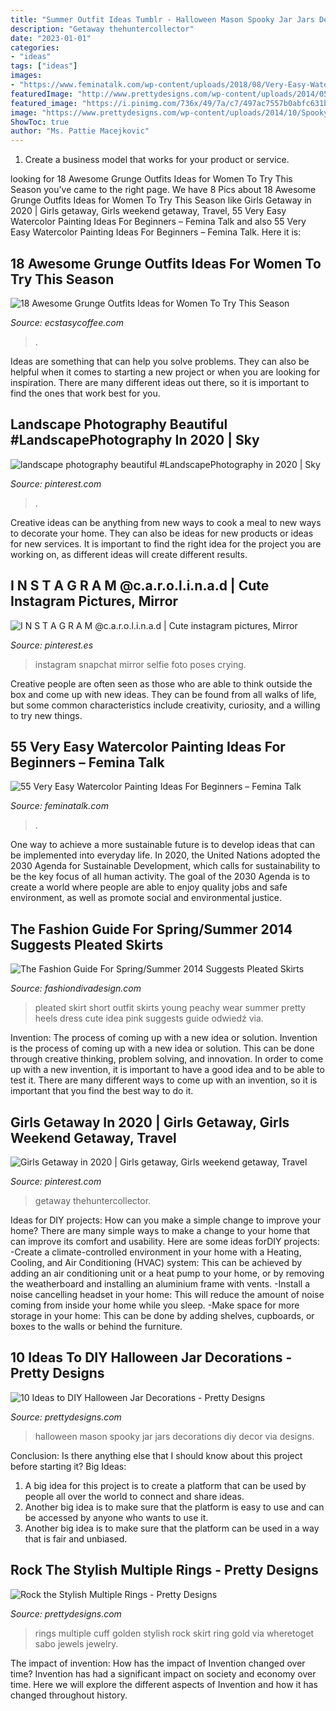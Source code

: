 ```yaml
---
title: "Summer Outfit Ideas Tumblr - Halloween Mason Spooky Jar Jars Decorations Diy Decor Via Designs"
description: "Getaway thehuntercollector"
date: "2023-01-01"
categories:
- "ideas"
tags: ["ideas"]
images:
- "https://www.feminatalk.com/wp-content/uploads/2018/08/Very-Easy-Watercolor-Painting-Ideas-for-beginners00008.jpg"
featuredImage: "http://www.prettydesigns.com/wp-content/uploads/2014/05/Golden-Multiple-Rings.jpg"
featured_image: "https://i.pinimg.com/736x/49/7a/c7/497ac7557b0abfc631bd049e79b1e45d.jpg"
image: "https://www.prettydesigns.com/wp-content/uploads/2014/10/Spooky-Jars.jpg"
ShowToc: true
author: "Ms. Pattie Macejkovic"
---
```



1. Create a business model that works for your product or service.

	

		
looking for 18 Awesome Grunge Outfits Ideas for Women To Try This Season you've came to the right page. We have 8 Pics about 18 Awesome Grunge Outfits Ideas for Women To Try This Season like Girls Getaway in 2020 | Girls getaway, Girls weekend getaway, Travel, 55 Very Easy Watercolor Painting Ideas For Beginners – Femina Talk and also 55 Very Easy Watercolor Painting Ideas For Beginners – Femina Talk. Here it is:
		
    
## 18 Awesome Grunge Outfits Ideas For Women To Try This Season

<img loading=lazy src="https://i0.wp.com/www.ecstasycoffee.com/wp-content/uploads/2016/09/I-don’t-trust-me-either.jpg?resize=370%2C750" onerror="this.onerror=null;this.src='https://tse3.mm.bing.net/th?id=OIP.RSICCnLFroqo9FcPJ_WQzwAAAA&amp;pid=15.1';" alt="18 Awesome Grunge Outfits Ideas for Women To Try This Season">

_Source: ecstasycoffee.com_

>. 

	

Ideas are something that can help you solve problems. They can also be helpful when it comes to starting a new project or when you are looking for inspiration. There are many different ideas out there, so it is important to find the ones that work best for you.

    
## Landscape Photography Beautiful #LandscapePhotography In 2020 | Sky

<img loading=lazy src="https://i.pinimg.com/736x/81/ed/35/81ed35227797068bfe57dd1d1894f654.jpg" onerror="this.onerror=null;this.src='https://tse4.mm.bing.net/th?id=OIP.T-TJD3Ai54p1MvKwE7JGzwHaO0&amp;pid=15.1';" alt="landscape photography beautiful #LandscapePhotography in 2020 | Sky">

_Source: pinterest.com_

>. 

	

Creative ideas can be anything from new ways to cook a meal to new ways to decorate your home. They can also be ideas for new products or ideas for new services. It is important to find the right idea for the project you are working on, as different ideas will create different results.

    
## I N S T A G R A M @c.a.r.o.l.i.n.a.d | Cute Instagram Pictures, Mirror

<img loading=lazy src="https://i.pinimg.com/736x/86/25/74/862574ab851b12d60237c71912e83f59--spring-summer-clothes.jpg" onerror="this.onerror=null;this.src='https://tse3.mm.bing.net/th?id=OIP.W3hORWtpbyw2F9E25YoOWAHaNL&amp;pid=15.1';" alt="I N S T A G R A M @c.a.r.o.l.i.n.a.d | Cute instagram pictures, Mirror">

_Source: pinterest.es_

>instagram snapchat mirror selfie foto poses crying. 

	

Creative people are often seen as those who are able to think outside the box and come up with new ideas. They can be found from all walks of life, but some common characteristics include creativity, curiosity, and a willing to try new things.

    
## 55 Very Easy Watercolor Painting Ideas For Beginners – Femina Talk

<img loading=lazy src="https://www.feminatalk.com/wp-content/uploads/2018/08/Very-Easy-Watercolor-Painting-Ideas-for-beginners00008.jpg" onerror="this.onerror=null;this.src='https://tse1.mm.bing.net/th?id=OIP.AH5tUitEWk5hzo9oxVb3bAHaJL&amp;pid=15.1';" alt="55 Very Easy Watercolor Painting Ideas For Beginners – Femina Talk">

_Source: feminatalk.com_

>. 

	

One way to achieve a more sustainable future is to develop ideas that can be implemented into everyday life. In 2020, the United Nations adopted the 2030 Agenda for Sustainable Development, which calls for sustainability to be the key focus of all human activity. The goal of the 2030 Agenda is to create a world where people are able to enjoy quality jobs and safe environment, as well as promote social and environmental justice.

    
## The Fashion Guide For Spring/Summer 2014 Suggests Pleated Skirts

<img loading=lazy src="http://www.fashiondivadesign.com/wp-content/uploads/2014/05/IMG_0165_1024look-main-single.jpg" onerror="this.onerror=null;this.src='https://tse1.mm.bing.net/th?id=OIP.9Ccxtiih5MvbSpvQvbzKOwHaLG&amp;pid=15.1';" alt="The Fashion Guide For Spring/Summer 2014 Suggests Pleated Skirts">

_Source: fashiondivadesign.com_

>pleated skirt short outfit skirts young peachy wear summer pretty heels dress cute idea pink suggests guide odwiedź via. 

	

Invention: The process of coming up with a new idea or solution.
Invention is the process of coming up with a new idea or solution. This can be done through creative thinking, problem solving, and innovation. In order to come up with a new invention, it is important to have a good idea and to be able to test it. There are many different ways to come up with an invention, so it is important that you find the best way to do it.

    
## Girls Getaway In 2020 | Girls Getaway, Girls Weekend Getaway, Travel

<img loading=lazy src="https://i.pinimg.com/736x/49/7a/c7/497ac7557b0abfc631bd049e79b1e45d.jpg" onerror="this.onerror=null;this.src='https://tse3.mm.bing.net/th?id=OIP.paDHyw-jtUeFtpNBp_MPHQHaLG&amp;pid=15.1';" alt="Girls Getaway in 2020 | Girls getaway, Girls weekend getaway, Travel">

_Source: pinterest.com_

>getaway thehuntercollector. 

	

Ideas for DIY projects: How can you make a simple change to improve your home?
There are many simple ways to make a change to your home that can improve its comfort and usability. Here are some ideas forDIY projects: 
-Create a climate-controlled environment in your home with a Heating, Cooling, and Air Conditioning (HVAC) system: This can be achieved by adding an air conditioning unit or a heat pump to your home, or by removing the weatherboard and installing an aluminium frame with vents. 
-Install a noise cancelling headset in your home: This will reduce the amount of noise coming from inside your home while you sleep. 
-Make space for more storage in your home: This can be done by adding shelves, cupboards, or boxes to the walls or behind the furniture.

    
## 10 Ideas To DIY Halloween Jar Decorations - Pretty Designs

<img loading=lazy src="https://www.prettydesigns.com/wp-content/uploads/2014/10/Spooky-Jars.jpg" onerror="this.onerror=null;this.src='https://tse4.mm.bing.net/th?id=OIP.KZTVf7pXci4rOE3jfChJOgHaLH&amp;pid=15.1';" alt="10 Ideas to DIY Halloween Jar Decorations - Pretty Designs">

_Source: prettydesigns.com_

>halloween mason spooky jar jars decorations diy decor via designs. 

	

Conclusion: Is there anything else that I should know about this project before starting it?
Big Ideas:
1. A big idea for this project is to create a platform that can be used by people all over the world to connect and share ideas.
2. Another big idea is to make sure that the platform is easy to use and can be accessed by anyone who wants to use it.
3. Another big idea is to make sure that the platform can be used in a way that is fair and unbiased.

    
## Rock The Stylish Multiple Rings - Pretty Designs

<img loading=lazy src="http://www.prettydesigns.com/wp-content/uploads/2014/05/Golden-Multiple-Rings.jpg" onerror="this.onerror=null;this.src='https://tse3.mm.bing.net/th?id=OIP.-PZVuRRqiIxoTrxtXXE9lAHaLH&amp;pid=15.1';" alt="Rock the Stylish Multiple Rings - Pretty Designs">

_Source: prettydesigns.com_

>rings multiple cuff golden stylish rock skirt ring gold via wheretoget sabo jewels jewelry. 

	

The impact of invention: How has the impact of Invention changed over time?
Invention has had a significant impact on society and economy over time. Here we will explore the different aspects of Invention and how it has changed throughout history.

